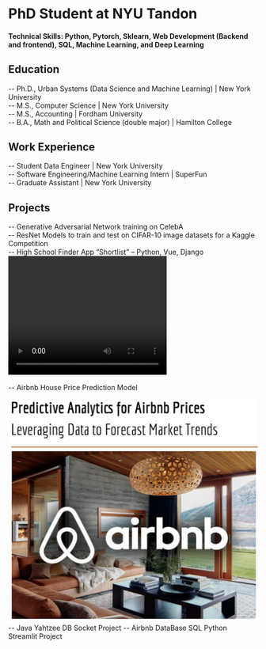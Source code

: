 # PhD Student at NYU Tandon 

#### Technical Skills: Python, Pytorch, Sklearn, Web Development (Backend and frontend), SQL, Machine Learning, and Deep Learning


## Education 
-- Ph.D., Urban Systems (Data Science and Machine Learning) | New York University   
-- M.S., Computer Science | New York University   
-- M.S., Accounting | Fordham University    
-- B.A., Math and Political Science (double major) | Hamilton College   

## Work Experience 
-- Student Data Engineer | New York University   
-- Software Engineering/Machine Learning Intern | SuperFun   
-- Graduate Assistant | New York University    

## Projects
-- Generative Adversarial Network training on CelebA      
-- ResNet Models to train and test on CIFAR-10 image datasets for a Kaggle Competition      
-- High School Finder App “Shortlist” – Python, Vue, Django    
    <video width="320" height="240" controls>
      <source src="assets/videos/short_list_demo.mp4" type="video/mp4">
  Video Demo
    </video>

-- Airbnb House Price Prediction Model      
<!-- ![AirBnb Price Prediction](/assets/img/Airbnb.png)     -->
<img src="/assets/img/Airbnb.png" alt="Airbnb" class="airbnb">
-- Java Yahtzee DB Socket Project   
-- Airbnb DataBase SQL Python Streamlit Project